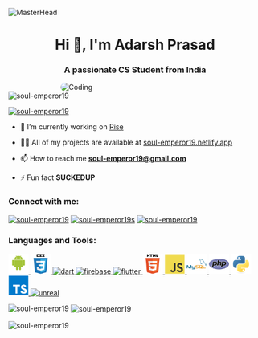 ![MasterHead](https://raw.githubusercontent.com/soul-emperor19/soul-emperor19/refs/heads/main/image1.gif)
<h1 align="center">Hi 👋, I'm Adarsh Prasad</h1>
<h3 align="center">A passionate CS Student from India</h3>
<img 
  align="right" 
  alt="Coding" 
  width="400" 
  style="border-radius: 12px;" 
  src="https://raw.githubusercontent.com/soul-emperor19/soul-emperor19/refs/heads/main/68747470733a2f2f6d69726f2e6d656469756d2e636f6d2f6d61782f313336302f302a37513379765349765f7430696f4a2d5a2e676966.gif"
/>

<p align="left"> <img src="https://komarev.com/ghpvc/?username=soul-emperor19&label=Profile%20views&color=0e75b6&style=flat" alt="soul-emperor19" /> </p>

<p align="left"> <a href="https://twitter.com/soul-emperor19" target="blank"><img src="https://img.shields.io/twitter/follow/soul-emperor19?logo=twitter&style=for-the-badge" alt="soul-emperor19" /></a> </p>

- 🔭 I’m currently working on [Rise](https://github.com/soul-emperor19/RiseApp)

- 👨‍💻 All of my projects are available at [soul-emperor19.netlify.app](soul-emperor19.netlify.app)

- 📫 How to reach me **soul-emperor19@gmail.com**

- ⚡ Fun fact **SUCKEDUP**

<h3 align="left">Connect with me:</h3>
<p align="left">
<a href="https://twitter.com/soul-emperor19" target="blank"><img align="center" src="https://raw.githubusercontent.com/rahuldkjain/github-profile-readme-generator/master/src/images/icons/Social/twitter.svg" alt="soul-emperor19" height="30" width="40" /></a>
<a href="https://instagram.com/soul-emperor19s" target="blank"><img align="center" src="https://raw.githubusercontent.com/rahuldkjain/github-profile-readme-generator/master/src/images/icons/Social/instagram.svg" alt="soul-emperor19s" height="30" width="40" /></a>
<a href="https://www.youtube.com/c/soul-emperor19" target="blank"><img align="center" src="https://raw.githubusercontent.com/rahuldkjain/github-profile-readme-generator/master/src/images/icons/Social/youtube.svg" alt="soul-emperor19" height="30" width="40" /></a>
</p>

<h3 align="left">Languages and Tools:</h3>
<p align="left"> <a href="https://developer.android.com" target="_blank" rel="noreferrer"> <img src="https://raw.githubusercontent.com/devicons/devicon/master/icons/android/android-original-wordmark.svg" alt="android" width="40" height="40"/> </a> <a href="https://www.w3schools.com/css/" target="_blank" rel="noreferrer"> <img src="https://raw.githubusercontent.com/devicons/devicon/master/icons/css3/css3-original-wordmark.svg" alt="css3" width="40" height="40"/> </a> <a href="https://dart.dev" target="_blank" rel="noreferrer"> <img src="https://www.vectorlogo.zone/logos/dartlang/dartlang-icon.svg" alt="dart" width="40" height="40"/> </a> <a href="https://firebase.google.com/" target="_blank" rel="noreferrer"> <img src="https://www.vectorlogo.zone/logos/firebase/firebase-icon.svg" alt="firebase" width="40" height="40"/> </a> <a href="https://flutter.dev" target="_blank" rel="noreferrer"> <img src="https://www.vectorlogo.zone/logos/flutterio/flutterio-icon.svg" alt="flutter" width="40" height="40"/> </a> <a href="https://www.w3.org/html/" target="_blank" rel="noreferrer"> <img src="https://raw.githubusercontent.com/devicons/devicon/master/icons/html5/html5-original-wordmark.svg" alt="html5" width="40" height="40"/> </a> <a href="https://developer.mozilla.org/en-US/docs/Web/JavaScript" target="_blank" rel="noreferrer"> <img src="https://raw.githubusercontent.com/devicons/devicon/master/icons/javascript/javascript-original.svg" alt="javascript" width="40" height="40"/> </a> <a href="https://www.mysql.com/" target="_blank" rel="noreferrer"> <img src="https://raw.githubusercontent.com/devicons/devicon/master/icons/mysql/mysql-original-wordmark.svg" alt="mysql" width="40" height="40"/> </a> <a href="https://www.php.net" target="_blank" rel="noreferrer"> <img src="https://raw.githubusercontent.com/devicons/devicon/master/icons/php/php-original.svg" alt="php" width="40" height="40"/> </a> <a href="https://www.python.org" target="_blank" rel="noreferrer"> <img src="https://raw.githubusercontent.com/devicons/devicon/master/icons/python/python-original.svg" alt="python" width="40" height="40"/> </a> <a href="https://www.typescriptlang.org/" target="_blank" rel="noreferrer"> <img src="https://raw.githubusercontent.com/devicons/devicon/master/icons/typescript/typescript-original.svg" alt="typescript" width="40" height="40"/> </a> <a href="https://unrealengine.com/" target="_blank" rel="noreferrer"> <img src="https://raw.githubusercontent.com/kenangundogan/fontisto/036b7eca71aab1bef8e6a0518f7329f13ed62f6b/icons/svg/brand/unreal-engine.svg" alt="unreal" width="40" height="40"/> </a> </p>

<p><img align="left" src="https://github-readme-stats.vercel.app/api/top-langs?username=soul-emperor19&show_icons=true&locale=en&layout=compact" alt="soul-emperor19" /></p>

<p>&nbsp;<img align="center" src="https://github-readme-stats.vercel.app/api?username=soul-emperor19&show_icons=true&locale=en" alt="soul-emperor19" /></p>

<p><img align="center" src="https://github-readme-streak-stats.herokuapp.com/?user=soul-emperor19&" alt="soul-emperor19" /></p>

